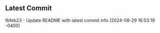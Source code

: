 
## Latest Commit
fbfeb23 - Update README with latest commit info (2024-08-29 16:53:19 -0400) <Yunxi-Zhou>
